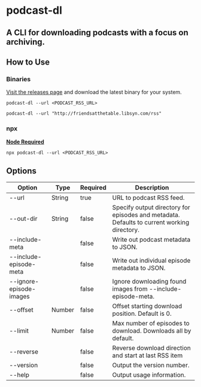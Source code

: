 # podcast-dl

## A CLI for downloading podcasts with a focus on archiving.

## How to Use

### Binaries

[Visit the releases page](https://github.com/lightpohl/podcast-dl/releases) and download the latest binary for your system.

`podcast-dl --url <PODCAST_RSS_URL>`

`podcast-dl --url "http://friendsatthetable.libsyn.com/rss"`

### npx

**[Node Required](https://nodejs.org/en/)**

`npx podcast-dl --url <PODCAST_RSS_URL>`

## Options

| Option                  | Type   | Required | Description                                                                                |
| ----------------------- | ------ | -------- | ------------------------------------------------------------------------------------------ |
| --url                   | String | true     | URL to podcast RSS feed.                                                                   |
| --out-dir               | String | false    | Specify output directory for episodes and metadata. Defaults to current working directory. |
| --include-meta          |        | false    | Write out podcast metadata to JSON.                                                        |
| --include-episode-meta  |        | false    | Write out individual episode metadata to JSON.                                             |
| --ignore-episode-images |        | false    | Ignore downloading found images from --include-episode-meta.                               |
| --offset                | Number | false    | Offset starting download position. Default is 0.                                           |
| --limit                 | Number | false    | Max number of episodes to download. Downloads all by default.                              |
| --reverse               |        | false    | Reverse download direction and start at last RSS item                                      |
| --version               |        | false    | Output the version number.                                                                 |
| --help                  |        | false    | Output usage information.                                                                  |
